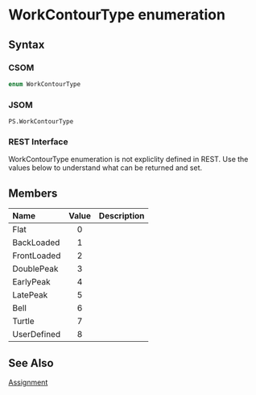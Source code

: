 [comment]: # (Name:WorkContourType)
[comment]: # (Type:Enum)
[comment]: # (Status:Incomplete)

# <a name="name"></a>WorkContourType enumeration

<a name="description"></a>

## <a name="syntax"></a>Syntax

### CSOM

```C#
enum WorkContourType 
```
### JSOM

```
PS.WorkContourType
```
### REST Interface

WorkContourType enumeration is not expliclity defined in REST.  Use the values below to understand what can be returned and set.

## <a name="members"></a>Members

<a name="enumMembers"></a>

|**Name**|**Value**|**Description**|
|:------ |:----: |:----- |
|<a name="Flat"></a>Flat|0||
|<a name="BackLoaded"></a>BackLoaded|1||
|<a name="FrontLoaded"></a>FrontLoaded|2||
|<a name="DoublePeak"></a>DoublePeak|3||
|<a name="EarlyPeak"></a>EarlyPeak|4||
|<a name="LatePeak"></a>LatePeak|5||
|<a name="Bell"></a>Bell|6||
|<a name="Turtle"></a>Turtle|7||
|<a name="UserDefined"></a>UserDefined|8||

## <a name="seeAlso"></a>See Also

[Assignment](Assignment.md)<br/>
